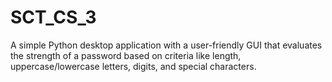 # SCT_CS_3
A simple Python desktop application with a user-friendly GUI that evaluates the strength of a password based on criteria like length, uppercase/lowercase letters, digits, and special characters.
